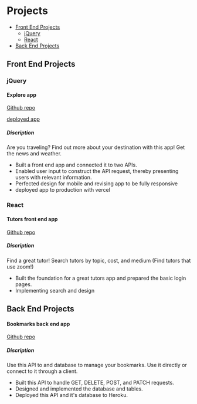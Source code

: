 # Projects

* [Front End Projects](#front-end-projects)
    * [jQuery](#jquery)
    * [React](#react) 
* [Back End Projects](#back-end-projects)

## Front End Projects

### jQuery

#### Explore app

[Github repo](https://github.com/elireiner/explore)

[deployed app](https://explore-three.vercel.app)

##### Discription

Are you traveling? Find out more about your destination with this app! Get the news and weather.

* Built a front end app and connected it to two APIs.
* Enabled user input to construct the API request, thereby presenting users with relevant information.
* Perfected design for mobile and revising app to be fully responsive
* deployed app to production with vercel


### React

#### Tutors front end app

[Github repo](https://github.com/elireiner/tutors-app)

##### Discription

Find a great tutor! Search tutors by topic, cost, and medium (Find tutors that use zoom!)

* Built the foundation for a great tutors app and prepared the basic login pages.
* Implementing search and design


## Back End Projects

#### Bookmarks back end app

[Github repo](https://github.com/elireiner/bookmarks-server)

##### Discription

Use this API to and database to manage your bookmarks. Use it directly or connect to it through a client.

* Built this API to handle GET, DELETE, POST, and PATCH requests.
* Designed and implemented the database and tables.
* Deployed this API and it's database to Heroku.
